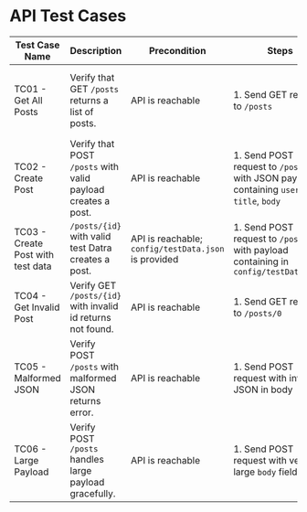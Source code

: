 # API Test Cases

| Test Case Name | Description | Precondition | Steps | Expected Result |
|----------------|-------------|--------------|-------|-----------------|
| TC01 - Get All Posts | Verify that GET `/posts` returns a list of posts. | API is reachable | 1. Send GET request to `/posts` | Response status 200, content-type `application/json`, body is array of posts |
| TC02 - Create Post | Verify that POST `/posts` with valid payload creates a post. | API is reachable | 1. Send POST request to `/posts` with JSON payload containing `userId`, `title`, `body` | Status 201, response body contains posted data |
| TC03 - Create Post with test data | `/posts/{id}` with valid test Datra creates a post. | API is reachable; `config/testData.json` is provided | 1. Send POST request to `/posts` with payload containing in `config/testData.json` | Status 201, response body contains posted data |
| TC04 - Get Invalid Post | Verify GET `/posts/{id}` with invalid id returns not found. | API is reachable | 1. Send GET request to `/posts/0` | Status 404 |
| TC05 - Malformed JSON | Verify POST `/posts` with malformed JSON returns error. | API is reachable | 1. Send POST request with invalid JSON in body | Status 400 or 500 |
| TC06 - Large Payload | Verify POST `/posts` handles large payload gracefully. | API is reachable | 1. Send POST request with very large `body` field | Status 201 and response echoes payload |